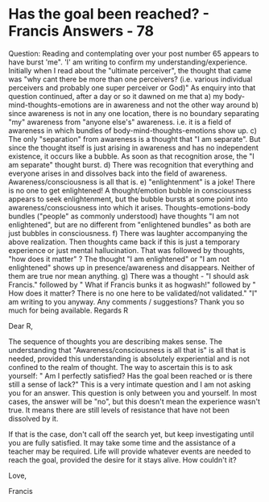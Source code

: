 # Has the goal been reached? - Francis Answers - 78

Question: Reading and contemplating over your post number 65 appears to have burst 'me&quot;. 'I' am writing to confirm my understanding/experience. Initially when I read about the &quot;ultimate perceiver&quot;, the thought that came was &quot;why cant there be more than one perceivers? (i.e. various individual perceivers and probably one super perceiver or God)&quot; As enquiry into that question continued, after a day or so it dawned on me that a) my body-mind-thoughts-emotions are in awareness and not the other way around b) since awareness is not in any one location, there is no boundary separating &quot;my&quot; awareness from &quot;anyone else's&quot; awareness. i.e. it is a field of awareness in which bundles of body-mind-thoughts-emotions show up. c) The only &quot;separation&quot; from awareness is a thought that &quot;I am separate&quot;. But since the thought itself is just arising in awareness and has no independent existence, it occurs like a bubble. As soon as that recognition arose, the &quot;I am separate&quot; thought burst. d) There was recognition that everything and everyone arises in and dissolves back into the field of awareness. Awareness/consciousness is all that is. e) &quot;enlightenment&quot; is a joke! There is no one to get enlightened! A thought/emotion bubble in consciousness appears to seek enlightenment, but the bubble bursts at some point into awareness/consciousness into which it arises. Thoughts-emotions-body bundles (&quot;people&quot; as commonly understood) have thoughts &quot;I am not enlightened&quot;, but are no different from &quot;enlightened bundles&quot; as both are just bubbles in consciousness. f) There was laughter accompanying the above realization. Then thoughts came back if this is just a temporary experience or just mental hallucination. That was followed by thoughts, &quot;how does it matter&quot; ? The thought &quot;I am enlightened&quot; or &quot;I am not enlightened&quot; shows up in presence/awareness and disappears. Neither of them are true nor mean anything. g) There was a thought - &quot;I should ask Francis.&quot; followed by &quot; What if Francis bunks it as hogwash!&quot; followed by &quot; How does it matter? There is no one here to be validated/not validated.&quot; &quot;I&quot; am writing to you anyway. Any comments / suggestions? Thank you so much for being available. Regards R

Dear R,

The sequence of thoughts you are describing makes sense. The understanding that &quot;Awareness/consciousness is all that is&quot; is all that is needed, provided this understanding is absolutely experiential and is not confined to the realm of thought. The way to ascertain this is to ask yourself: &quot; Am I perfectly satisfied? Has the goal been reached or is there still a sense of lack?&quot; This is a very intimate question and I am not asking you for an answer. This question is only between you and yourself. In most cases, the answer will be &quot;no&quot;, but this doesn't mean the experience wasn't true. It means there are still levels of resistance that have not been dissolved by it.

If that is the case, don't call off the search yet, but keep investigating until you are fully satisfied. It may take some time and the assistance of a teacher may be required. Life will provide whatever events are needed to reach the goal, provided the desire for it stays alive. How couldn't it?

Love,

Francis

